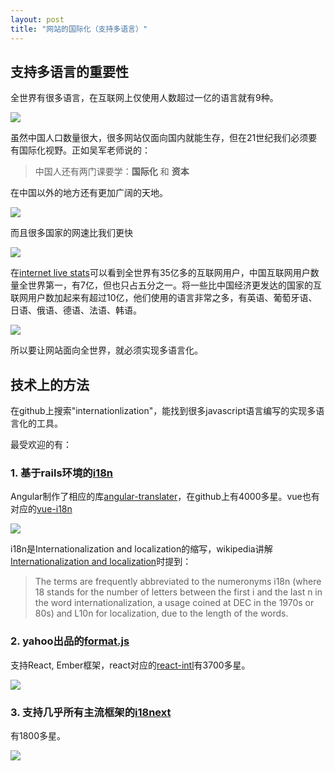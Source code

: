 ```yaml
---
layout: post
title: "网站的国际化（支持多语言）"
---
```


## 支持多语言的重要性
全世界有很多语言，在互联网上仅使用人数超过一亿的语言就有9种。

![](http://www.internetworldstats.com/images/languages2016.png)

虽然中国人口数量很大，很多网站仅面向国内就能生存，但在21世纪我们必须要有国际化视野。正如吴军老师说的：

>中国人还有两门课要学：**国际化** 和 **资本**

在中国以外的地方还有更加广阔的天地。

![](https://i0.wp.com/geonet.oii.ox.ac.uk/wp-content/uploads/sites/46/2015/07/OII-Internet_population_cartogram.png)

而且很多国家的网速比我们更快

![]({{site.url}}/images/ourworldindata_average-download-speeds.jpg)

在[internet live stats](http://www.internetlivestats.com/)可以看到全世界有35亿多的互联网用户，中国互联网用户数量全世界第一，有7亿，但也只占五分之一。将一些比中国经济更发达的国家的互联网用户数加起来有超过10亿，他们使用的语言非常之多，有英语、葡萄牙语、日语、俄语、德语、法语、韩语。

![]({{site.url}}/images/Snip20170102_9.png)

所以要让网站面向全世界，就必须实现多语言化。

## 技术上的方法
在github上搜索"internationlization"，能找到很多javascript语言编写的实现多语言化的工具。

最受欢迎的有：

### 1. 基于rails环境的[i18n](http://guides.rubyonrails.org/i18n.html)
Angular制作了相应的库[angular-translater](https://angular-translate.github.io/)，在github上有4000多星。vue也有对应的[vue-i18n](https://kazupon.github.io/vue-i18n/)

 ![]({{site.url}}/images/Snip20170102_6.png)
 
 i18n是Internationalization and localization的缩写，wikipedia讲解[Internationalization and localization](https://en.wikipedia.org/wiki/Internationalization_and_localization)时提到：

 >The terms are frequently abbreviated to the numeronyms i18n (where 18 stands for the number of letters between the first i and the last n in the word internationalization, a usage coined at DEC in the 1970s or 80s) and L10n for localization, due to the length of the words.
 
### 2. yahoo出品的[format.js](http://formatjs.io/)
支持React, Ember框架，react对应的[react-intl](https://github.com/yahoo/react-intl)有3700多星。

 ![]({{site.url}}/images/Snip20170102_3.png)
 
### 3. 支持几乎所有主流框架的[i18next](http://i18next.com/)
有1800多星。

 ![]({{site.url}}/images/Snip20170102_5.png)
